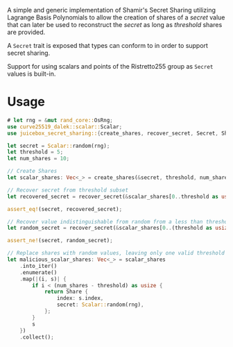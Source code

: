 A simple and generic implementation of Shamir's Secret Sharing utilizing Lagrange Basis Polynomials to allow the creation of shares of a _secret_ value that can later be used to reconstruct the _secret_ as long as _threshold_ shares are provided.

A `Secret` trait is exposed that types can conform to in order to support secret sharing.

Support for using scalars and points of the Ristretto255 group as `Secret` values is built-in.

# Usage

```rust
# let rng = &mut rand_core::OsRng;
use curve25519_dalek::scalar::Scalar;
use juicebox_secret_sharing::{create_shares, recover_secret, Secret, Share};

let secret = Scalar::random(rng);
let threshold = 5;
let num_shares = 10;

// Create Shares
let scalar_shares: Vec<_> = create_shares(&secret, threshold, num_shares, rng).collect();

// Recover secret from threshold subset
let recovered_secret = recover_secret(&scalar_shares[0..threshold as usize]).unwrap();

assert_eq!(secret, recovered_secret);

// Recover value indistinguishable from random from a less than threshold subset
let random_secret = recover_secret(&scalar_shares[0..(threshold as usize - 1)]).unwrap();

assert_ne!(secret, random_secret);

// Replace shares with random values, leaving only one valid threshold combination
let malicious_scalar_shares: Vec<_> = scalar_shares
    .into_iter()
    .enumerate()
    .map(|(i, s)| {
        if i < (num_shares - threshold) as usize {
            return Share {
                index: s.index,
                secret: Scalar::random(rng),
            };
        }
        s
    })
    .collect();
```
